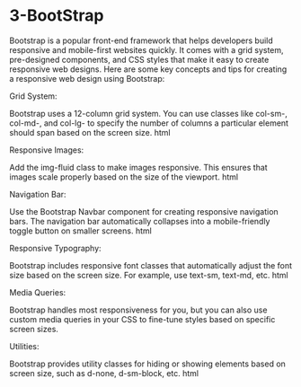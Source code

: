 # 3-BootStrap

Bootstrap is a popular front-end framework that helps developers build responsive and mobile-first websites quickly.
It comes with a grid system, pre-designed components, and CSS styles that make it easy to create responsive web designs.
Here are some key concepts and tips for creating a responsive web design using Bootstrap:

Grid System:

Bootstrap uses a 12-column grid system. You can use classes like col-sm-, col-md-, and col-lg- to specify the number of 
columns a particular element should span based on the screen size.
html

Responsive Images:

Add the img-fluid class to make images responsive. This ensures that images scale properly based on the size of the viewport.
html

Navigation Bar:

Use the Bootstrap Navbar component for creating responsive navigation bars. The navigation bar automatically collapses into a 
mobile-friendly toggle button on smaller screens.
html

Responsive Typography:

Bootstrap includes responsive font classes that automatically adjust the font size based on the screen size. For example, use text-sm, text-md, etc.
html

Media Queries:

Bootstrap handles most responsiveness for you, but you can also use custom media queries in your CSS to fine-tune styles based on specific screen sizes.

Utilities:

Bootstrap provides utility classes for hiding or showing elements based on screen size, such as d-none, d-sm-block, etc.
html
